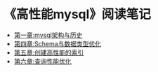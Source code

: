 
# 《高性能mysql》阅读笔记

* [第一章:mysql架构与历史](#第一章:mysql架构与历史)
* [第四章:Schema与数据类型优化](#第四章:Schema与数据类型优化)
* [第五章:创建高性能的索引](#第五章:创建高性能的索引)
* [第六章:查询性能优化](#第六章:查询性能优化)